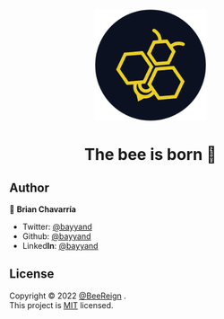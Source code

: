 <p align="center"><img src="brand/logo.png" alt="BeeReign Logo" width="auto" height="200"></p>

<h1 align="center">The bee is born 🐝</h1>

## Author

👤 **Brian Chavarría**

- Twitter: [@bayyand](https://twitter.com/bayyan_d)
- Github: [@bayyand](https://github.com/bayyand)
- Linked**In**: [@bayyand](https://www.linkedin.com/in/bayyand)

## License

Copyright © 2022 [@BeeReign](https://github.com/Bee-Reign) .<br />
This project is [MIT](https://mit-license.org/) licensed.

